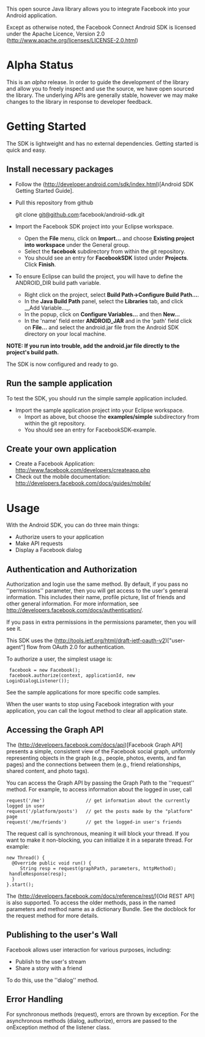 This open source Java library allows you to integrate Facebook into your Android application.

Except as otherwise noted, the Facebook Connect Android SDK is licensed under the Apache Licence, Version 2.0 (http://www.apache.org/licenses/LICENSE-2.0.html)

Alpha Status
============

This is an _alpha_ release. In order to guide the development of the library and allow you to freely inspect and use the source, we have open sourced the library. The underlying APIs are generally stable, however we may make changes to the library in response to developer feedback.

Getting Started
===============

The SDK is lightweight and has no external dependencies. Getting started is quick and easy.

Install necessary packages
--------------------------

* Follow the (http://developer.android.com/sdk/index.html)[Android SDK Getting Started Guide].

* Pull this repository from github

     git clone git@github.com:facebook/android-sdk.git

* Import the Facebook SDK project into your Eclipse workspace. 
  * Open the __File__ menu, click on __Import...__ and choose __Existing project into workspace__ under the General group. 
  * Select the __facebook__ subdirectory from within the git repository. 
  * You should see an entry for __FacebookSDK__ listed under __Projects__. Click __Finish__.

* To ensure Eclipse can build the project, you will have to define the ANDROID_DIR build path variable. 
  * Right click on the project, select __Build Path->Configure Build Path...__.
  * In the __Java Build Path__ panel, select the __Libraries__ tab, and click __Add Variable..._.
  * In the popup, click on __Configure Variables...__ and then __New...__
  * In the 'name' field enter __ANDROID_JAR__ and in the 'path' field click on __File...__ and select the android.jar file from the Android SDK directory on your local machine.

__NOTE: If you run into trouble, add the android.jar file directly to the project's build path.__

The SDK is now configured and ready to go.

Run the sample application
--------------------------

To test the SDK, you should run the simple sample application included.

* Import the sample application project into your Eclipse workspace.
  * Import as above, but choose the __examples/simple__ subdirectory from within the git repository.
  * You should see an entry for FacebookSDK-example.

Create your own application
---------------------------

* Create a Facebook Application: http://www.facebook.com/developers/createapp.php
* Check out the mobile documentation: http://developers.facebook.com/docs/guides/mobile/

Usage
=====

With the Android SDK, you can do three main things:

* Authorize users to your application
* Make API requests
* Display a Facebook dialog

Authentication and Authorization
-----

Authorization and login use the same method. By default, if you pass no ''permissions'' parameter, then you will get access to the user's general information.
This includes their name, profile picture, list of friends and other general information. For more information, see http://developers.facebook.com/docs/authentication/.

If you pass in extra permissions in the permissions parameter, then you will see it.

This SDK uses the (http://tools.ietf.org/html/draft-ietf-oauth-v2)["user-agent"] flow from OAuth 2.0 for authentication.

To authorize a user, the simplest usage is:

     facebook = new Facebook();
     facebook.authorize(context, applicationId, new LoginDialogListener());

See the sample applications for more specific code samples.

When the user wants to stop using Facebook integration with your application, you can call the logout method to clear all application state.

Accessing the Graph API
-----------------------

The (http://developers.facebook.com/docs/api)[Facebook Graph API] presents a simple, consistent view of the Facebook social graph, uniformly representing objects in the graph (e.g., people, photos, events, and fan pages) and the connections between them (e.g., friend relationships, shared content, and photo tags).

You can access the Graph API by passing the Graph Path to the ''request'' method. For example, to access information about the logged in user, call

    request('/me')               // get information about the currently logged in user
    request('/platform/posts')   // get the posts made by the "platform" page
    request('/me/friends')       // get the logged-in user's friends

The request call is synchronous, meaning it will block your thread. If you want to make it non-blocking, you can initialize it in a separate thread. For example:

    new Thread() {
      @Override public void run() {
         String resp = request(graphPath, parameters, httpMethod);
	 handleResponse(resp);
      }
    }.start();

The (http://developers.facebook.com/docs/reference/rest/)[Old REST API] is also supported. To access the older methods, pass in the named parameters and method name as a dictionary Bundle.
See the docblock for the request method for more details.

Publishing to the user's Wall
------------------------------

Facebook allows user interaction for various purposes, including:

* Publish to the user's stream
* Share a story with a friend

To do this, use the ''dialog'' method.

Error Handling
--------------

For synchronous methods (request), errors are thrown by exception. For the asynchronous methods (dialog, authorize), errors are passed to the onException method of the listener class.
